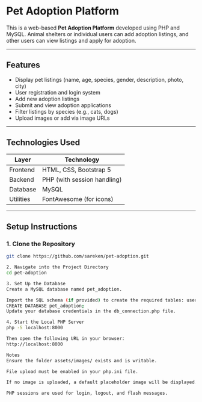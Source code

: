 # Pet Adoption Platform

This is a web-based **Pet Adoption Platform** developed using PHP and MySQL. Animal shelters or individual users can add adoption listings, and other users can view listings and apply for adoption.

---

## Features

- Display pet listings (name, age, species, gender, description, photo, city)
- User registration and login system
- Add new adoption listings
- Submit and view adoption applications
- Filter listings by species (e.g., cats, dogs)
- Upload images or add via image URLs

---

## Technologies Used

| Layer       | Technology                |
|-------------|----------------------------|
| Frontend    | HTML, CSS, Bootstrap 5     |
| Backend     | PHP (with session handling)|
| Database    | MySQL                      |
| Utilities   | FontAwesome (for icons)    |

---

## Setup Instructions

### 1. Clone the Repository

```bash
git clone https://github.com/sareken/pet-adoption.git

2. Navigate into the Project Directory
cd pet-adoption

3. Set Up the Database
Create a MySQL database named pet_adoption.

Import the SQL schema (if provided) to create the required tables: users, pets, adoption_requests.
CREATE DATABASE pet_adoption;
Update your database credentials in the db_connection.php file.

4. Start the Local PHP Server
php -S localhost:8000

Then open the following URL in your browser:
http://localhost:8000

Notes
Ensure the folder assets/images/ exists and is writable.

File upload must be enabled in your php.ini file.

If no image is uploaded, a default placeholder image will be displayed.

PHP sessions are used for login, logout, and flash messages.

